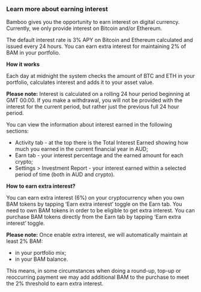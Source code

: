 ### Learn more about earning interest

Bamboo gives you the opportunity to earn interest on digital currency. Currently, we only provide interest on Bitcoin and/or Ethereum. 

The default interest rate is 3% APY on  Bitcoin and Ethereum calculated and issued every 24 hours. You can earn extra interest for maintaining 2% of BAM in your portfolio. 

**How it works**

Each day at midnight the system checks the amount of BTC and ETH in your portfolio, calculates interest and adds it to your asset value. 

**Please note:** Interest is calculated on a rolling 24 hour period beginning at GMT 00.00.  If you make a withdrawal, you will not be provided with the interest for the current period, but rather just the previous full 24 hour period.  

You can view the information about interest earned in the following sections:

- Activity tab - at the top there is the Total Interest Earned showing how much you earned in the current financial year in AUD;
- Earn tab - your interest percentage and the earned amount for each crypto;
- Settings > Investment Report - your interest earned within a selected period of time (both in AUD and crypto).

**How to earn extra interest?**

You can earn extra interest (6%) on your cryptocurrency when you own BAM tokens by tapping ‘Earn extra interest’ toggle on the Earn tab. You need to own BAM tokens in order to be eligible to get extra interest. You can purchase BAM tokens directly from the Earn tab by tapping ‘Earn extra interest’ toggle.

**Please note:** Once enable extra interest, we will automatically maintain at least 2% BAM:

- in your portfolio mix;
- in your BAM balance.

This means, in some circumstances when doing a round-up, top-up or reoccurring payment we may add additional BAM to the purchase to meet the 2% threshold to earn extra interest.
